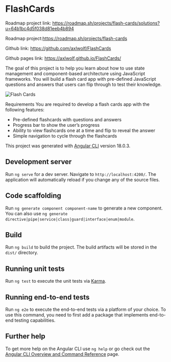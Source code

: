 # FlashCards

Roadmap project link: https://roadmap.sh/projects/flash-cards/solutions?u=64b1bc4d5f038d81eeb4b894

Roadmap project:https://roadmap.sh/projects/flash-cards

Github link: https://github.com/axlwolf/FlashCards

Github pages link: https://axlwolf.github.io/FlashCards/

The goal of this project is to help you learn about how to use state management and component-based architecture using JavaScript frameworks. You will build a flash card app with pre-defined JavaScript questions and answers that users can flip through to test their knowledge.

![Flash Cards](https://assets.roadmap.sh/guest/flash-cards-crzw6.png)

Requirements
You are required to develop a flash cards app with the following features:

 - Pre-defined flashcards with questions and answers
 - Progress bar to show the user’s progress
 - Ability to view flashcards one at a time and flip to reveal the answer
- Simple navigation to cycle through the flashcards


This project was generated with [Angular CLI](https://github.com/angular/angular-cli) version 18.0.3.

## Development server

Run `ng serve` for a dev server. Navigate to `http://localhost:4200/`. The application will automatically reload if you change any of the source files.

## Code scaffolding

Run `ng generate component component-name` to generate a new component. You can also use `ng generate directive|pipe|service|class|guard|interface|enum|module`.

## Build

Run `ng build` to build the project. The build artifacts will be stored in the `dist/` directory.

## Running unit tests

Run `ng test` to execute the unit tests via [Karma](https://karma-runner.github.io).

## Running end-to-end tests

Run `ng e2e` to execute the end-to-end tests via a platform of your choice. To use this command, you need to first add a package that implements end-to-end testing capabilities.

## Further help

To get more help on the Angular CLI use `ng help` or go check out the [Angular CLI Overview and Command Reference](https://angular.dev/tools/cli) page.
